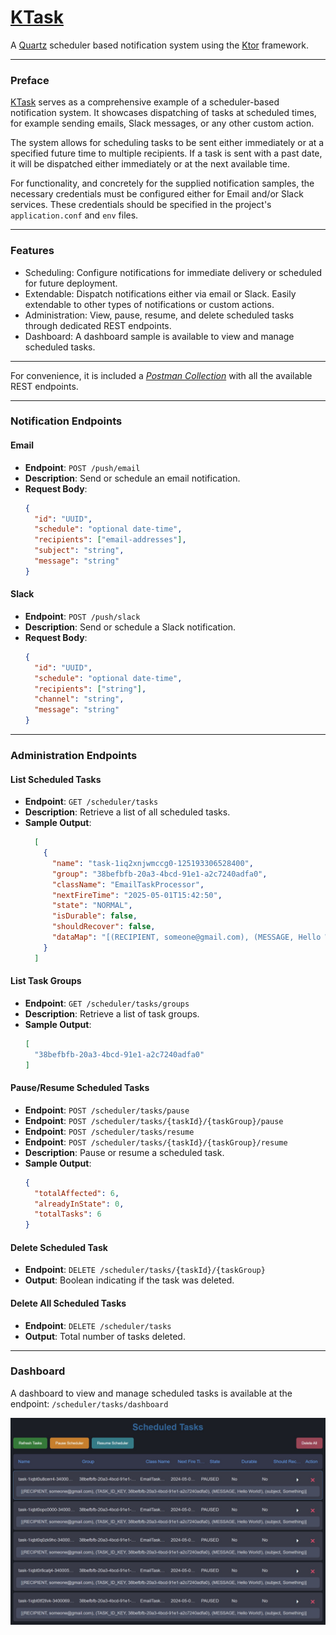 # [KTask](https://github.com/perracodex/KTask)

A [Quartz](https://github.com/quartz-scheduler) scheduler based notification system using the [Ktor](https://ktor.io/) framework.

---

### Preface

[KTask](https://github.com/perracodex/KTask) serves as a comprehensive example of a scheduler-based notification system.
It showcases dispatching of tasks at scheduled times, for example sending emails, Slack messages, or any other custom action.

The system allows for scheduling tasks to be sent either immediately or at a specified future time to multiple recipients.
If a task is sent with a past date, it will be dispatched either immediately or at the next available time.

For functionality, and concretely for the supplied notification samples, the necessary credentials must be configured
either for Email and/or Slack services. These credentials should be specified in the project's `application.conf` and `env` files.

---

### Features

* Scheduling: Configure notifications for immediate delivery or scheduled for future deployment.
* Extendable: Dispatch notifications either via email or Slack. Easily extendable to other types of notifications or custom actions.
* Administration: View, pause, resume, and delete scheduled tasks through dedicated REST endpoints.
* Dashboard: A dashboard sample is available to view and manage scheduled tasks.

---

For convenience, it is included a *[Postman Collection](./.postman/ktask.postman_collection.json)* with all the available REST endpoints.

---

### Notification Endpoints

#### Email

- **Endpoint**: `POST /push/email`
- **Description**: Send or schedule an email notification.
- **Request Body**:
  ```json
  {
    "id": "UUID",
    "schedule": "optional date-time",
    "recipients": ["email-addresses"],
    "subject": "string",
    "message": "string"
  }
  ```

#### Slack

- **Endpoint**: `POST /push/slack`
- **Description**: Send or schedule a Slack notification.
- **Request Body**:
  ```json
  {
    "id": "UUID",
    "schedule": "optional date-time",
    "recipients": ["string"],
    "channel": "string",
    "message": "string"
  }
  ```

---
### Administration Endpoints

#### List Scheduled Tasks

- **Endpoint**: `GET /scheduler/tasks`
- **Description**: Retrieve a list of all scheduled tasks.
- **Sample Output**:
  ```json
    [
      {
        "name": "task-1iq2xnjwmccg0-125193306528400",
        "group": "38befbfb-20a3-4bcd-91e1-a2c7240adfa0",
        "className": "EmailTaskProcessor",
        "nextFireTime": "2025-05-01T15:42:50",
        "state": "NORMAL",
        "isDurable": false,
        "shouldRecover": false,
        "dataMap": "[(RECIPIENT, someone@gmail.com), (MESSAGE, Hello World!), (TASK_ID, 38befbfb-20a3-4bcd-91e1-a2c7240adfa0), (SUBJECT, Something)]"
      }
    ]
  ```

#### List Task Groups

- **Endpoint**: `GET /scheduler/tasks/groups`
- **Description**: Retrieve a list of task groups.
- **Sample Output**:
  ```json
  [
    "38befbfb-20a3-4bcd-91e1-a2c7240adfa0"
  ]
  ```

#### Pause/Resume Scheduled Tasks

- **Endpoint**: `POST /scheduler/tasks/pause`
- **Endpoint**: `POST /scheduler/tasks/{taskId}/{taskGroup}/pause`
- **Endpoint**: `POST /scheduler/tasks/resume`
- **Endpoint**: `POST /scheduler/tasks/{taskId}/{taskGroup}/resume`
- **Description**: Pause or resume a scheduled task.
- **Sample Output**:
  ```json
  {
    "totalAffected": 6,
    "alreadyInState": 0,
    "totalTasks": 6
  }
  ```

#### Delete Scheduled Task

- **Endpoint**: `DELETE /scheduler/tasks/{taskId}/{taskGroup}`
- **Output**: Boolean indicating if the task was deleted.

#### Delete All Scheduled Tasks

- **Endpoint**: `DELETE /scheduler/tasks`
- **Output**: Total number of tasks deleted.

---
### Dashboard

A dashboard to view and manage scheduled tasks is available at the endpoint: `/scheduler/tasks/dashboard`

<img src=".screenshots/dashboard.jpg" alt="dashboard">
